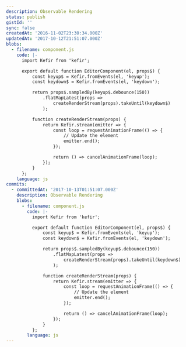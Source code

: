 ```yaml
---
description: Observable Rendering
status: publish
gistId: ''
sync: false
createdAt: '2016-11-02T23:30:34.000Z'
updatedAt: '2017-10-12T21:51:07.000Z'
blobs:
  - filename: component.js
    code: |-
      import Kefir from 'kefir';

      export default function EditorComponent(el, props$) {
          const keyup$ = Kefir.fromEvents(el, 'keyup');
          const keydown$ = Kefir.fromEvents(el, 'keydown');

          return props$.sampledBy(keyup$.debounce(150))
              .flatMapLatest(props =>
                  createRenderStream(props).takeUntil(keydown$)
              );

          function createRenderStream(props) {
              return Kefir.stream(emitter => {
                  const loop = requestAnimationFrame(() => {
                      // Update the element
                      emitter.end();
                  });

                  return () => cancelAnimationFrame(loop);
              });
          }
      };
    language: js
commits:
  - committedAt: '2017-10-13T01:51:07.000Z'
    description: Observable Rendering
    blobs:
      - filename: component.js
        code: |-
          import Kefir from 'kefir';

          export default function EditorComponent(el, props$) {
              const keyup$ = Kefir.fromEvents(el, 'keyup');
              const keydown$ = Kefir.fromEvents(el, 'keydown');

              return props$.sampledBy(keyup$.debounce(150))
                  .flatMapLatest(props =>
                      createRenderStream(props).takeUntil(keydown$)
                  );

              function createRenderStream(props) {
                  return Kefir.stream(emitter => {
                      const loop = requestAnimationFrame(() => {
                          // Update the element
                          emitter.end();
                      });

                      return () => cancelAnimationFrame(loop);
                  });
              }
          };
        language: js
---
```


